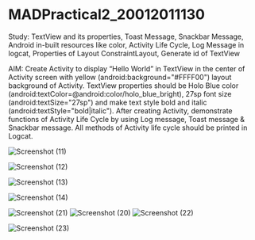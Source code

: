 # MADPractical2_20012011130
Study: TextView and its properties, Toast Message, Snackbar Message, Android in-built resources like color, Activity Life Cycle, Log Message in logcat, Properties of Layout ConstraintLayout, Generate id of TextView

AIM: Create Activity to display “Hello World” in TextView in the center of Activity screen with yellow (android:background="#FFFF00") layout background of Activity. 
TextView properties should be Holo Blue color (android:textColor=@android:color/holo_blue_bright), 27sp font size (android:textSize="27sp") and make text style bold and italic (android:textStyle="bold|italic"). 
After creating Activity, demonstrate functions of Activity Life Cycle by using Log message, Toast message & Snackbar message. All methods of Activity life cycle should be printed in Logcat.

![Screenshot (11)](https://user-images.githubusercontent.com/110654940/187083021-69b2ee0e-ca33-4c48-8a0a-b144d5628da1.png)

![Screenshot (12)](https://user-images.githubusercontent.com/110654940/187083044-18130f14-89b4-4090-90cb-aed5a0b1edbd.png)

![Screenshot (13)](https://user-images.githubusercontent.com/110654940/187083067-dd48f92c-fd44-4157-989b-a1f79132d517.png)

![Screenshot (14)](https://user-images.githubusercontent.com/110654940/187083105-5ce92a77-b9fb-4e04-b6cf-a3c0810124e7.png)

![Screenshot (21)](https://user-images.githubusercontent.com/110654940/187705673-dc6e34b1-ed48-4ec5-ab4e-d8943c48e63e.png)
![Screenshot (20)](https://user-images.githubusercontent.com/110654940/187705708-3c471675-ec4b-47cc-9252-dabda29e2093.png)
![Screenshot (22)](https://user-images.githubusercontent.com/110654940/187705754-5c338ca8-62c6-4aae-b12a-c5f77becf8d0.png)

![Screenshot (23)](https://user-images.githubusercontent.com/110654940/187705793-705bb6f4-086e-401c-ab0b-04878781c8f5.png)


